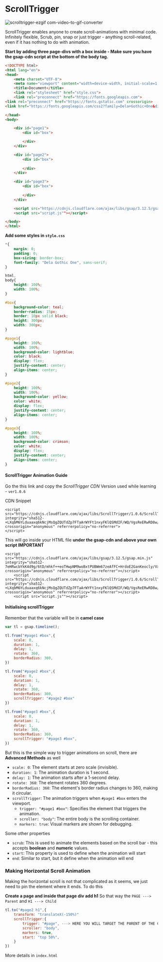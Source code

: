 # ScrollTrigger

![scrolltrigger-ezgif com-video-to-gif-converter](https://github.com/utkarsh125/gsap-learning/assets/63429238/d97b8375-0f13-4637-96bf-47fb3d40c4de)


ScrollTrigger enables anyone to create scroll-animations with minimal code. Infinitely flexible, Scrub, pin, snap or just trigger - anything scroll-related, even if it has nothing to do with animation.

**Start by adding three page-divs with a box inside - Make sure you have the gsap-cdn script at the bottom of the body tag.**

```html
<!DOCTYPE html>
<html lang="en">
<head>
    <meta charset="UTF-8">
    <meta name="viewport" content="width=device-width, initial-scale=1.0">
    <title>Document</title>
    <link rel="stylesheet" href="style.css">
    <link rel="preconnect" href="https://fonts.googleapis.com">
<link rel="preconnect" href="https://fonts.gstatic.com" crossorigin>
<link href="https://fonts.googleapis.com/css2?family=Dela+Gothic+One&display=swap" rel="stylesheet">

</head>
<body>

    <div id="page1">
        <div id="box">

        </div>
    </div>

    <div id="page2">
        <div id="box">
            
        </div>
    </div>

    <div id="page3">
        <div id="box">
            
        </div>
    </div>

    <script src="https://cdnjs.cloudflare.com/ajax/libs/gsap/3.12.5/gsap.min.js" integrity="sha512-7eHRwcbYkK4d9g/6tD/mhkf++eoTHwpNM9woBxtPUBWm67zeAfFC+HrdoE2GanKeocly/VxeLvIqwvCdk7qScg==" crossorigin="anonymous" referrerpolicy="no-referrer"></script>
    <script src="script.js""></script>

</body>
</html>
```

**Add some styles in `style.css`**

```css
*{
    margin: 0;
    padding: 0;
    box-sizing: border-box;
    font-family: "Dela Gothic One", sans-serif;
}

html,
body{
    height: 100%;
    width: 100%;
}

#box{
    background-color: teal;
    border-radius: 15px;
    border: 10px solid black;
    height: 300px;
    width: 300px;
}

#page1{
    height: 100%;
    width: 100%;
    background-color: lightblue;
    color: black;
    display: flex;
    justify-content: center;
    align-items: center;
}

#page2{
    height: 100%;
    width: 100%;
    background-color: yellow;
    color: white;
    display: flex;
    justify-content: center;
    align-items: center;
}

#page3{
    height: 100%;
    width: 100%;
    background-color: crimson;
    color: white;
    display: flex;
    justify-content: center;
    align-items: center;
}
```

#### ScrollTrigger Animation Guide

Go the this link and copy the *ScrollTrigger CDN*
Version used while learning - `ver1.0.6`

CDN Snippet
```
<script src="https://cdnjs.cloudflare.com/ajax/libs/ScrollTrigger/1.0.6/ScrollTrigger.min.js" integrity="sha512-+LXqbM6YLduaaxq6kNcjMsQgZQUTdZp7FTaArWYFt1nxyFKlQSMdIF/WQ/VgsReERwRD8w/9H9cahFx25UDd+g==" crossorigin="anonymous" referrerpolicy="no-referrer">
</script>
```

This will go inside your HTML file **under the gsap-cdn and above your own script IMPORTANT**

```
<script src="https://cdnjs.cloudflare.com/ajax/libs/gsap/3.12.5/gsap.min.js" integrity="sha512-7eHRwcbYkK4d9g/6tD/mhkf++eoTHwpNM9woBxtPUBWm67zeAfFC+HrdoE2GanKeocly/VxeLvIqwvCdk7qScg==" crossorigin="anonymous" referrerpolicy="no-referrer"></script>
    <script src="https://cdnjs.cloudflare.com/ajax/libs/ScrollTrigger/1.0.6/ScrollTrigger.min.js" integrity="sha512-+LXqbM6YLduaaxq6kNcjMsQgZQUTdZp7FTaArWYFt1nxyFKlQSMdIF/WQ/VgsReERwRD8w/9H9cahFx25UDd+g==" crossorigin="anonymous" referrerpolicy="no-referrer"></script>
    <script src="script.js""></script>
```

#### Initialising scrollTrigger

Remember that the variable will be in **camel case**

```js
var tl = gsap.timeline();

tl.from("#page1 #box",{
    scale: 0,
    duration: 1,
    delay: 1,
    rotate: 360,
    borderRadius: 360,
})

tl.from("#page2 #box",{
    scale: 0,
    duration: 1,
    delay: 1,
    rotate: 360,
    borderRadius: 360,
    scrollTrigger: "#page2 #box"
})

tl.from("#page3 #box",{
    scale: 0,
    duration: 1,
    delay: 1,
    rotate: 360,
    borderRadius: 360,
    scrollTrigger: "#page3 #box",
})
```

But this is the simple way to trigger animations on scroll, there are **Advanced Methods** as well

- `scale: 0`: The element starts at zero scale (invisible).
- `duration: 1`: The animation duration is 1 second.
- `delay: 1`: The animation starts after a 1-second delay.
- `rotate: 360`: The element rotates 360 degrees.
- `borderRadius: 360`: The element's border radius changes to 360, making it circular.
- `scrollTrigger`: The animation triggers when `#page1 #box` enters the viewport.
    - `trigger: "#page1 #box"`: Specifies the element that triggers the animation.
    - `scroller: "body"`: The entire body is the scrolling container.
    - `markers: true`: Visual markers are shown for debugging.


Some other properties
- `scrub`: This is used to animate the elements based on the scroll bar - this accepts **boolean** and **numeric** values. 
- `start`: This property is used to define when the animation will start
- `end`: Similar to start, but it define when the animation will end


### Making Horizontal Scroll Animation
Making the horizontal scroll is not that complicated as it seems, we just need to pin the element where it ends. To do this

**Create a page and inside that page div add h1**
So that way the `PAGE ---> Parent` and `H1 ---> Child`

```js
tl.to("#page2 h1",{
    transform: "translateX(-150%)"
    scrollTrigger:{
        trigger: "#page", ---> HERE YOU WILL TARGET THE PARENT OF THE CHILD
        scroller: "body",
        markers: true,
        start: "top 50%",
    }
})
```

More details in `index.html`

